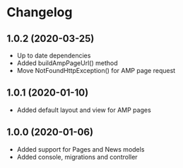 Changelog
=========

## 1.0.2 (2020-03-25)
 * Up to date dependencies
 * Added buildAmpPageUrl() method
 * Move NotFoundHttpException() for AMP page request
 
## 1.0.1 (2020-01-10)
 * Added default layout and view for AMP pages
 
## 1.0.0 (2020-01-06)
 * Added support for Pages and News models
 * Added console, migrations and controller